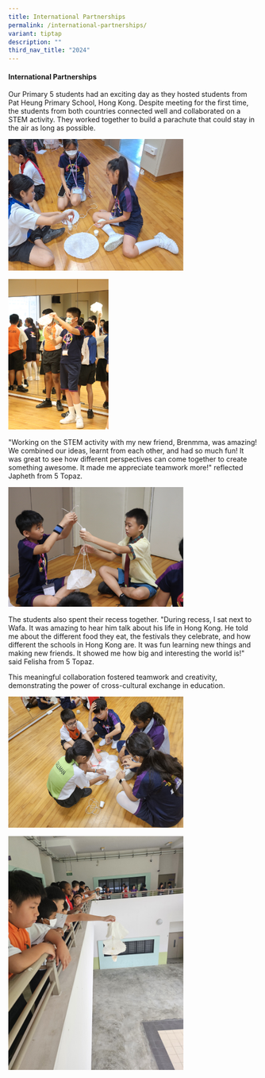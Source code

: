 ```yaml
---
title: International Partnerships
permalink: /international-partnerships/
variant: tiptap
description: ""
third_nav_title: "2024"
---
```

<h4>International Partnerships</h4>
<p>Our Primary 5 students had an exciting day as they hosted students from
Pat Heung Primary School, Hong Kong. Despite meeting for the first time,
the students from both countries connected well and collaborated on a STEM
activity. They worked together to build a parachute that could stay in
the air as long as possible.</p>
<p></p>
<div class="isomer-image-wrapper">
<img style="width: 70%;" height="auto" width="100%" alt="" src="/images/2024 Photos/School Exchange/2.jpg">
</div>
<p></p>
<div class="isomer-image-wrapper">
<img style="width: 40%;" height="auto" width="100%" alt="" src="/images/2024 Photos/School Exchange/3.png">
</div>
<p>"Working on the STEM activity with my new friend, Brenmma, was amazing!
We combined our ideas, learnt from each other, and had so much fun! It
was great to see how different perspectives can come together to create
something awesome. It made me appreciate teamwork more!" reflected Japheth
from 5 Topaz.</p>
<p></p>
<div class="isomer-image-wrapper">
<img style="width: 70%;" height="auto" width="100%" alt="" src="/images/2024 Photos/School Exchange/4.png">
</div>
<p>The students also spent their recess together. "During recess, I sat next
to Wafa. It was amazing to hear him talk about his life in Hong Kong. He
told me about the different food they eat, the festivals they celebrate,
and how different the schools in Hong Kong are. It was fun learning new
things and making new friends. It showed me how big and interesting the
world is!" said Felisha from 5 Topaz.</p>
<p>This meaningful collaboration fostered teamwork and creativity, demonstrating
the power of cross-cultural exchange in education.</p>
<p></p>
<div class="isomer-image-wrapper">
<img style="width: 70%;" height="auto" width="100%" alt="" src="/images/2024 Photos/School Exchange/6.jpg">
</div>
<p></p>
<div class="isomer-image-wrapper">
<img style="width: 70%;" height="auto" width="100%" alt="" src="/images/2024 Photos/School Exchange/7.jpg">
</div>
<p></p>
<div class="isomer-image-wrapper">
<img style="width: 70%;" height="auto" width="100%" alt="" src="/images/2024 Photos/School Exchange/8.jpg">
</div>
<p></p>